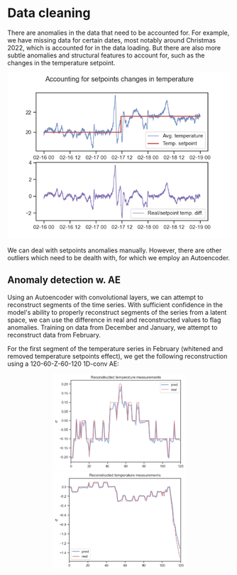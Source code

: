 # Data cleaning

There are anomalies in the data that need to be accounted for. For example, we have missing data for certain dates, most notably around Christmas 2022, which is accounted for in the data loading. But there are also more subtle anomalies and structural features to account for, such as the changes in the temperature setpoint. 

<p align="center">
  <img src=https://github.com/oStglnd/rise-gh/blob/main/misc/setpoint.png?raw=true width="500" title="setpoint">
</p>

We can deal with setpoints anomalies manually. However, there are other outliers which need to be dealth with, for which we employ an Autoencoder. 

## Anomaly detection w. AE

Using an Autoencoder with convolutional layers, we can attempt to reconstruct segments of the time series. With sufficient confidence in the model's ability to properly reconstruct segments of the series from a latent space, we can use the difference in real and reconstructed values to flag anomalies. Training on data from December and January, we attempt to reconstruct data from February.

For the first segment of the temperature series in February (whitened and removed temperature setpoints effect), we get the following reconstruction using a 120-60-Z-60-120 1D-conv AE:

<p align="center">
  <img src=https://github.com/oStglnd/rise-gh/blob/main/misc/reconstructed_1.png?raw=true width="300" title="reconstruction">
  <img src=https://github.com/oStglnd/rise-gh/blob/main/misc/reconstructed_2.png?raw=true width="300" title="reconstruction">
</p>

